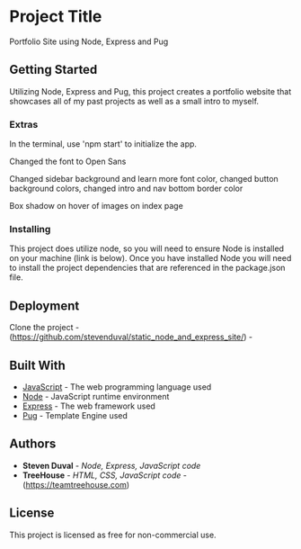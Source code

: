 # Project Title

Portfolio Site using Node, Express and Pug

## Getting Started
Utilizing Node, Express and Pug, this project creates a portfolio website that showcases all of my past projects as well as a small intro to myself.


### Extras
In the terminal, use 'npm start' to initialize the app.

Changed the font to Open Sans

Changed sidebar background and learn more font color, changed button background colors, changed intro and nav bottom border color

Box shadow on hover of images on index page



### Installing
This project does utilize node, so you will need to ensure Node is installed on your machine (link is below).  Once you have installed Node you will need to install the project dependencies that are referenced in the package.json file.

## Deployment

Clone the project - (https://github.com/stevenduval/static_node_and_express_site/) -  

## Built With

* [JavaScript](https://developer.mozilla.org/en-US/docs/Web/JavaScript) - The web programming language used
* [Node](https://nodejs.org/en/about/) - JavaScript runtime environment
* [Express](https://expressjs.com/) - The web framework used
* [Pug](https://pugjs.org) - Template Engine used

## Authors

* **Steven Duval** - *Node, Express, JavaScript code*
* **TreeHouse** - *HTML, CSS, JavaScript code* - (https://teamtreehouse.com)

## License

This project is licensed as free for non-commercial use.

